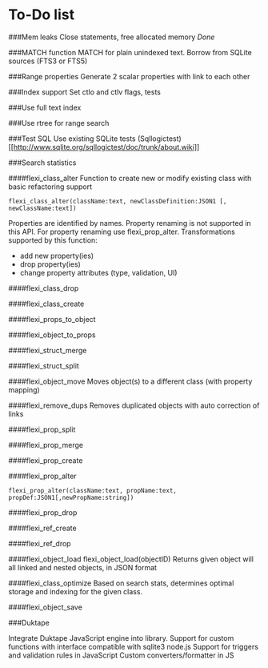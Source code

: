 # To-Do list

###Mem leaks
Close statements, free allocated memory
*Done*

###MATCH function 
MATCH for plain unindexed text. Borrow from SQLite sources (FTS3 or FTS5)

###Range properties
Generate 2 scalar properties with link to each other

###Index support
Set ctlo and ctlv flags, tests

###Use full text index

###Use rtree for range search

###Test SQL 
Use existing SQLite tests (Sqllogictest) [[http://www.sqlite.org/sqllogictest/doc/trunk/about.wiki]]
 
###Search statistics


####flexi_class_alter
Function to create new or modify existing class with basic refactoring support

```
flexi_class_alter(className:text, newClassDefinition:JSON1 [, newClassName:text])
```
Properties are identified by names. Property renaming is not supported in this API.
For property renaming use flexi_prop_alter.
Transformations supported by this function:
- add new property(ies)
- drop property(ies)
- change property attributes (type, validation, UI)

####flexi_class_drop

####flexi_class_create

####flexi_props_to_object

####flexi_object_to_props

####flexi_struct_merge

####flexi_struct_split

####flexi_object_move
Moves object(s) to a different class (with property mapping)

####flexi_remove_dups
Removes duplicated objects with auto correction of links
 
####flexi_prop_split
 
####flexi_prop_merge

####flexi_prop_create

####flexi_prop_alter

```
flexi_prop_alter(className:text, propName:text, propDef:JSON1[,newPropName:string])
```

####flexi_prop_drop

####flexi_ref_create

####flexi_ref_drop

####flexi_object_load
flexi_object_load(objectID)
Returns given object will all linked and nested objects, in JSON format

####flexi_class_optimize
Based on search stats, determines optimal storage and indexing for the given class.

####flexi_object_save

###Duktape

Integrate Duktape JavaScript engine into library.
Support for custom functions with interface compatible with sqlite3 node.js
Support for triggers and validation rules in JavaScript
Custom converters/formatter in JS

